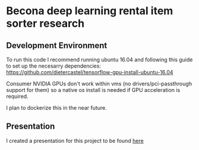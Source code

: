 # Becona deep learning rental item sorter research

## Development Environment
To run this code I recommend running ubuntu 16.04 and following this guide to set up the necesarry dependencies:
https://github.com/dietercastel/tensorflow-gpu-install-ubuntu-16.04

Consumer NVIDIA GPUs don't work within vms (no drivers/pci-passthrough support for them) so a native os install is needed if GPU acceleration is required.

I plan to dockerize this in the near future.

## Presentation

I created a presentation for this project to be found [here](/presentation/presentation.pdf)
